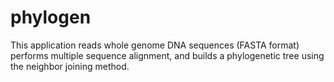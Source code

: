 # phylogen
This application reads whole genome DNA sequences (FASTA format)
performs multiple sequence alignment, and builds a phylogenetic
tree using the neighbor joining method.
